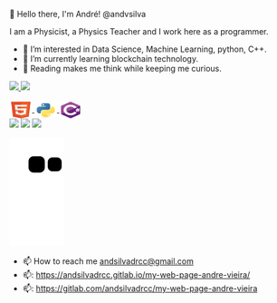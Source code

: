 👋 Hello there, I'm André! @andvsilva

I am a Physicist, a Physics Teacher and I work here as a programmer.

- 👀 I’m interested in Data Science, Machine Learning, python, C++.
- 🌱 I’m currently learning blockchain technology.
- 📖 Reading makes me think while keeping me curious.

<div>
  <a href="https://github.com/andvsilva">
  <img height="180em" src="https://github-readme-stats.vercel.app/api?username=andvsilva&show_icons=true&theme=dracula&include_all_commits=true&count_private=true"/>
  <img height="180em" src="https://github-readme-stats.vercel.app/api/top-langs/?username=andvsilva&layout=compact&langs_count=7&theme=dracula"/>
</div>
<div style="display: inline_block"><br>
  <img align="center" alt="andvsilva-HTML" height="30" width="40" src="https://raw.githubusercontent.com/devicons/devicon/master/icons/html5/html5-original.svg">
  <img align="center" alt="andvsilva-Python" height="30" width="40" src="https://raw.githubusercontent.com/devicons/devicon/master/icons/python/python-original.svg">
  <img align="center" alt="andvsilva-Csharp" height="30" width="40" src="https://raw.githubusercontent.com/devicons/devicon/master/icons/csharp/csharp-original.svg">
</div>

<div> 
  <a href="https://instagram.com/andvsilvasp" target="_blank"><img src="https://img.shields.io/badge/-Instagram-%23E4405F?style=for-the-badge&logo=instagram&logoColor=white" target="_blank"></a> 
  <a href = "mailto:andsilvadrcc@gmail.com"><img src="https://img.shields.io/badge/-Gmail-%23333?style=for-the-badge&logo=gmail&logoColor=white" target="_blank"></a>
  <a href="https://www.linkedin.com/in/andre-v-silva/" target="_blank"><img src="https://img.shields.io/badge/-LinkedIn-%230077B5?style=for-the-badge&logo=linkedin&logoColor=white" target="_blank"></a> 

  ![Snake animation](https://github.com/andvsilva/andvsilva/blob/output/github-contribution-grid-snake.svg)

</div>


- 📫 How to reach me andsilvadrcc@gmail.com
- 📫: https://andsilvadrcc.gitlab.io/my-web-page-andre-vieira/
- 📫: https://gitlab.com/andsilvadrcc/my-web-page-andre-vieira